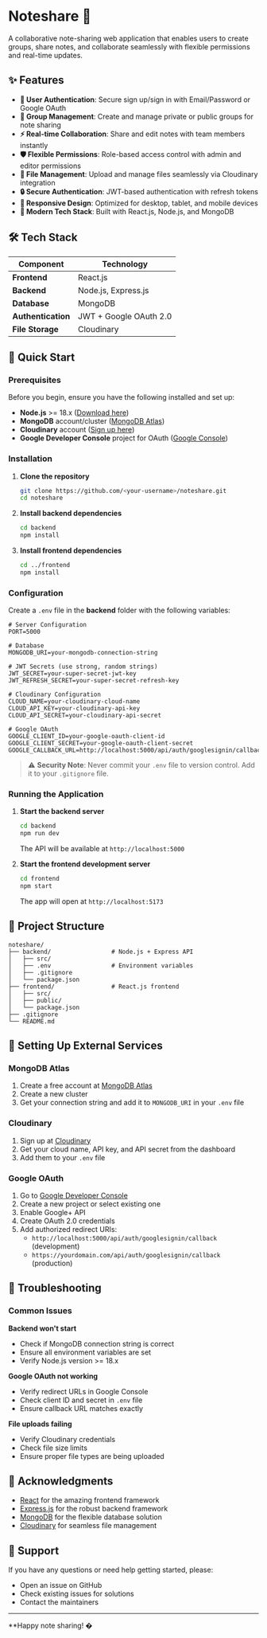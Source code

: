 # Noteshare 📝

A collaborative note-sharing web application that enables users to create groups, share notes, and collaborate seamlessly with flexible permissions and real-time updates.

## ✨ Features

- **🔐 User Authentication**: Secure sign up/sign in with Email/Password or Google OAuth
- **👥 Group Management**: Create and manage private or public groups for note sharing
- **⚡ Real-time Collaboration**: Share and edit notes with team members instantly
- **🛡️ Flexible Permissions**: Role-based access control with admin and editor permissions
- **📁 File Management**: Upload and manage files seamlessly via Cloudinary integration
- **🔒 Secure Authentication**: JWT-based authentication with refresh tokens
- **📱 Responsive Design**: Optimized for desktop, tablet, and mobile devices
- **🚀 Modern Tech Stack**: Built with React.js, Node.js, and MongoDB

## 🛠️ Tech Stack

| Component          | Technology             |
| ------------------ | ---------------------- |
| **Frontend**       | React.js               |
| **Backend**        | Node.js, Express.js    |
| **Database**       | MongoDB                |
| **Authentication** | JWT + Google OAuth 2.0 |
| **File Storage**   | Cloudinary             |

## 🚀 Quick Start

### Prerequisites

Before you begin, ensure you have the following installed and set up:

- **Node.js** >= 18.x ([Download here](https://nodejs.org/))
- **MongoDB** account/cluster ([MongoDB Atlas](https://cloud.mongodb.com/))
- **Cloudinary** account ([Sign up here](https://cloudinary.com/))
- **Google Developer Console** project for OAuth ([Google Console](https://console.developers.google.com/))

### Installation

1. **Clone the repository**

   ```bash
   git clone https://github.com/<your-username>/noteshare.git
   cd noteshare
   ```

2. **Install backend dependencies**

   ```bash
   cd backend
   npm install
   ```

3. **Install frontend dependencies**
   ```bash
   cd ../frontend
   npm install
   ```

### Configuration

Create a `.env` file in the **backend** folder with the following variables:

```env
# Server Configuration
PORT=5000

# Database
MONGODB_URI=your-mongodb-connection-string

# JWT Secrets (use strong, random strings)
JWT_SECRET=your-super-secret-jwt-key
JWT_REFRESH_SECRET=your-super-secret-refresh-key

# Cloudinary Configuration
CLOUD_NAME=your-cloudinary-cloud-name
CLOUD_API_KEY=your-cloudinary-api-key
CLOUD_API_SECRET=your-cloudinary-api-secret

# Google OAuth
GOOGLE_CLIENT_ID=your-google-oauth-client-id
GOOGLE_CLIENT_SECRET=your-google-oauth-client-secret
GOOGLE_CALLBACK_URL=http://localhost:5000/api/auth/googlesignin/callback
```

> ⚠️ **Security Note**: Never commit your `.env` file to version control. Add it to your `.gitignore` file.

### Running the Application

1. **Start the backend server**

   ```bash
   cd backend
   npm run dev
   ```

   The API will be available at `http://localhost:5000`

2. **Start the frontend development server**
   ```bash
   cd frontend
   npm start
   ```
   The app will open at `http://localhost:5173`

## 📁 Project Structure

```
noteshare/
├── backend/                 # Node.js + Express API
│   ├── src/
│   ├── .env                 # Environment variables
│   ├── .gitignore
│   └── package.json
├── frontend/                # React.js frontend
│   ├── src/
│   ├── public/
│   └── package.json
├── .gitignore
└── README.md
```

## 🔑 Setting Up External Services

### MongoDB Atlas

1. Create a free account at [MongoDB Atlas](https://cloud.mongodb.com/)
2. Create a new cluster
3. Get your connection string and add it to `MONGODB_URI` in your `.env` file

### Cloudinary

1. Sign up at [Cloudinary](https://cloudinary.com/)
2. Get your cloud name, API key, and API secret from the dashboard
3. Add them to your `.env` file

### Google OAuth

1. Go to [Google Developer Console](https://console.developers.google.com/)
2. Create a new project or select existing one
3. Enable Google+ API
4. Create OAuth 2.0 credentials
5. Add authorized redirect URIs:
   - `http://localhost:5000/api/auth/googlesignin/callback` (development)
   - `https://yourdomain.com/api/auth/googlesignin/callback` (production)

## 🐛 Troubleshooting

### Common Issues

**Backend won't start**

- Check if MongoDB connection string is correct
- Ensure all environment variables are set
- Verify Node.js version >= 18.x

**Google OAuth not working**

- Verify redirect URLs in Google Console
- Check client ID and secret in `.env` file
- Ensure callback URL matches exactly

**File uploads failing**

- Verify Cloudinary credentials
- Check file size limits
- Ensure proper file types are being uploaded

## 🙏 Acknowledgments

- [React](https://reactjs.org/) for the amazing frontend framework
- [Express.js](https://expressjs.com/) for the robust backend framework
- [MongoDB](https://www.mongodb.com/) for the flexible database solution
- [Cloudinary](https://cloudinary.com/) for seamless file management

## 📧 Support

If you have any questions or need help getting started, please:

- Open an issue on GitHub
- Check existing issues for solutions
- Contact the maintainers

---

\*\*Happy note sharing! �
